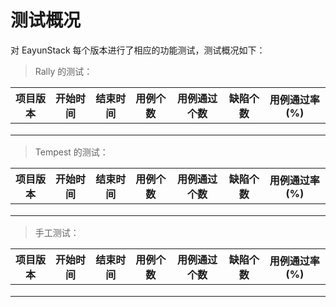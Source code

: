 # 测试概况

对 EayunStack 每个版本进行了相应的功能测试，测试概况如下：

> Rally 的测试：

|项目版本|开始时间|结束时间|用例个数|用例通过个数|缺陷个数|用例通过率(%)|
|--------|--------|--------|--------|------------|--------|-------------|
||||||||
||||||||
||||||||

> Tempest 的测试：

|项目版本|开始时间|结束时间|用例个数|用例通过个数|缺陷个数|用例通过率(%)|
|--------|--------|--------|--------|------------|--------|-------------|
||||||||
||||||||
||||||||

> 手工测试：

|项目版本|开始时间|结束时间|用例个数|用例通过个数|缺陷个数|用例通过率(%)|
|--------|--------|--------|--------|------------|--------|-------------|
||||||||
||||||||
||||||||
